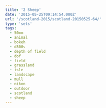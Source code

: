 ```yaml
---
title: '2 Sheep'
date: '2015-05-25T09:14:54.000Z'
url: '/scotland-2015/scotland-20150525-64/'
type: 'sets'
tags:
  - 50mm
  - animal
  - bokeh
  - d300s
  - depth of field
  - dof
  - field
  - grassland
  - isle
  - landscape
  - mull
  - nikon
  - outdoor
  - scotland
  - sheep
---
```

